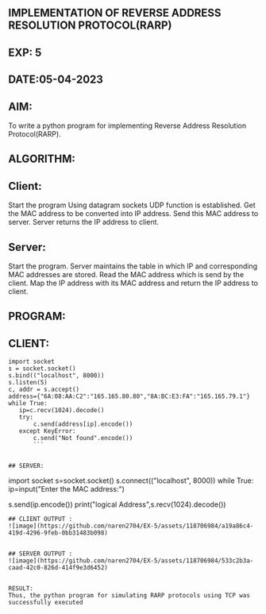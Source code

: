 ## IMPLEMENTATION OF REVERSE ADDRESS RESOLUTION PROTOCOL(RARP)
## EXP: 5
## DATE:05-04-2023
## AIM:
To write a python program for implementing Reverse Address Resolution Protocol(RARP).

## ALGORITHM:
## Client:
Start the program Using datagram sockets UDP function is established. Get the MAC address to be converted into IP address. Send this MAC address to server. Server returns the IP address to client.

## Server:
Start the program. Server maintains the table in which IP and corresponding MAC addresses are stored. Read the MAC address which is send by the client. Map the IP address with its MAC address and return the IP address to client.

## PROGRAM:
## CLIENT:
```
import socket
s = socket.socket()
s.bind(("localhost", 8000))
s.listen(5)
c, addr = s.accept()
address={"6A:08:AA:C2":"165.165.80.80","8A:BC:E3:FA":"165.165.79.1"}
while True:
   ip=c.recv(1024).decode()
   try:
       c.send(address[ip].encode())
   except KeyError:
       c.send("Not found".encode())
       ```
       
      
## SERVER:
```
import socket s=socket.socket() s.connect(("localhost", 8000)) while True: ip=input("Enter the MAC address:")

s.send(ip.encode())
print("logical Address",s.recv(1024).decode())
```
## CLIENT OUTPUT :
![image](https://github.com/naren2704/EX-5/assets/118706984/a19a86c4-419d-4296-9feb-0bb31483b098)


## SERVER OUTPUT :
![image](https://github.com/naren2704/EX-5/assets/118706984/533c2b3a-caad-42c0-826d-414f9e3d6452)


RESULT:
Thus, the python program for simulating RARP protocols using TCP was successfully executed
